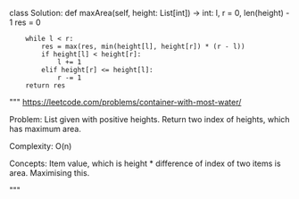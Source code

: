 class Solution:
    def maxArea(self, height: List[int]) -> int:
        l, r = 0, len(height) - 1
        res = 0

        while l < r:
            res = max(res, min(height[l], height[r]) * (r - l))
            if height[l] < height[r]:
                l += 1
            elif height[r] <= height[l]:
                r -= 1
        return res
        
"""
https://leetcode.com/problems/container-with-most-water/

Problem:
List given with positive heights.
Return two index of heights, which has maximum area.

Complexity:
O(n)

Concepts:
Item value, which is height * difference of index of two items is area.
Maximising this.

"""

